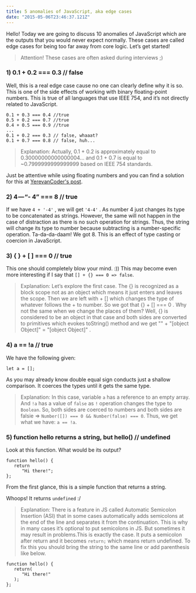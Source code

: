 ```yaml
---
title: 5 anomalies of JavaScript, aka edge cases
date: "2015-05-06T23:46:37.121Z"
---
```


Hello! Today we are going to discuss 10 anomalies of JavaScript which are the outputs that you would never expect normally. These cases are called edge cases for being too far away from core logic. Let’s get started!

> Attention! These cases are often asked during interviews ;)

### 1) 0.1 + 0.2 === 0.3 // false

Well, this is a real edge case cause no one can clearly define why it is so. This is one of the side effects of working with binary floating-point numbers. This is true of all languages that use IEEE 754, and it’s not directly related to JavaScript.

```
0.1 + 0.3 === 0.4 //true
0.5 + 0.2 === 0.7 //true
0.4 + 0.5 === 0.9 //true 
...
0.1 + 0.2 === 0.3 // false, whaaat?
0.1 + 0.7 === 0.8 // false, huh...
```

> Explanation: Actually, 0.1 + 0.2 is approximately equal to 0.30000000000000004… and 0.1 + 0.7 is equal to ~0.7999999999999999 based on IEEE 754 standards.

Just be attentive while using floating numbers and you can find a solution for this at [YerevanCoder's post](https://yerevancoder.com/2018-03-06-javascript-edge-cases/).

### 2) 4 — “- 4” === 8 // true

If we have `4 + '-4'` , we will get `'4-4'` . As number 4 just changes its type to be concatenated as strings. However, the same will not happen in the case of distraction as there is no such operation for strings. Thus, the string will change its type to number because subtracting is a number-specific operation. Ta-da-da-daam! We got 8. This is an effect of type casting or coercion in JavaScript.

### 3) { } + [ ] === 0 // true

This one should completely blow your mind. :)) This may become even more interesting if I say that `[] + {} === 0 => false`.

> Explanation: Let’s explore the first case. The {} is recognized as a block scope not as an object which means it just enters and leaves the scope. Then we are left with + [] which changes the type of whatever follows the + to number. So we got that {} + [] === 0 . Why not the same when we change the places of them? Well, {} is considered to be an object in that case and both sides are converted to primitives which evokes toString() method and we get "" + "[object Object]" = "[object Object]" .

### 4) a == !a // true

We have the following given:
```
let a = [];
```
As you may already know double equal sign conducts just a shallow comparison. It coerces the types until it gets the same type.

> Explanation: In this case, variable `a` has a reference to an empty array. And `!a` has a value of `false` as `!` operation changes the type to `Boolean`. So, both sides are coerced to numbers and both sides are falsie => `Number([]) === 0 && Number(false) === 0`. Thus, we get what we have: `a == !a`.

### 5) function hello returns a string, but hello() // undefined

Look at this function. What would be its output?

```
function hello() {
   return
      "Hi there!";
};
```

From the first glance, this is a simple function that returns a string.

Whoops! It returns `undefined` :/

> Explanation: There is a feature in JS called Automatic Semicolon Insertion (ASI) that in some cases automatically adds semicolons at the end of the line and separates it from the continuation. This is why in many cases it’s optional to put semicolons in JS. But sometimes it may result in problems.This is exactly the case. It puts a semicolon after return and it becomes `return;` which means return undefined. To fix this you should bring the string to the same line or add parenthesis like below.

```
function hello() {
   return(
      "Hi there!"
   );
};
```
